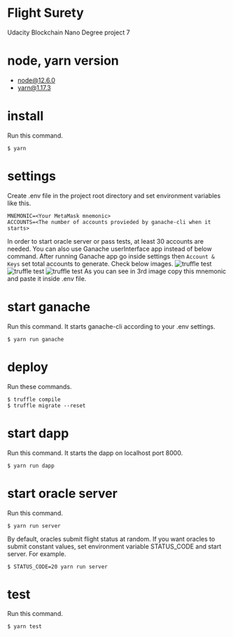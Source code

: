 # Flight Surety

Udacity Blockchain Nano Degree project 7

# node, yarn version
- node@12.6.0
- yarn@1.17.3

# install

Run this command.

```
$ yarn
```

# settings

Create .env file in the project root directory and set environment variables like this.

```
MNEMONIC=<Your MetaMask mnemonic>
ACCOUNTS=<The number of accounts provieded by ganache-cli when it starts>
```

In order to start oracle server or pass tests, at least 30 accounts are needed. 
You can also use Ganache userInterface app instead of below command. After running Ganache app go inside settings then 
```Account & Keys```
set total accounts to generate. Check below images.
![truffle test](images/Ganache1.png)
![truffle test](images/Ganache2.png)
![truffle test](images/Ganache3.png)
As you can see in 3rd image copy this mnemonic and paste it inside .env file.



# start ganache

Run this command. It starts ganache-cli according to your .env settings.

```
$ yarn run ganache
```

# deploy

Run these commands.

```
$ truffle compile
$ truffle migrate --reset
```


# start dapp

Run this command. It starts the dapp on localhost port 8000.

```
$ yarn run dapp
```

# start oracle server

Run this command.

```
$ yarn run server
```

By default, oracles submit flight status at random. If you want oracles to submit constant values, set environment variable STATUS_CODE and start server. For example.

```
$ STATUS_CODE=20 yarn run server
```

# test

Run this command.

```
$ yarn test
```
